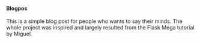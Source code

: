 #### Blogpos
This is a simple blog post for people who wants to say their minds.
The whole project was inspired and largely resulted from the Flask Mega tutorial by Miguel.
